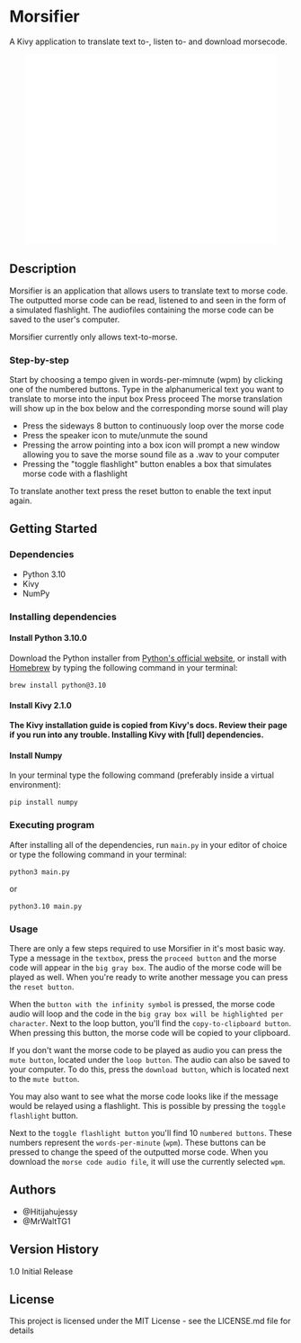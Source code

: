 # Morsifier

A Kivy application to translate text to-, listen to- and download morsecode.

<div align="center">
    <img width="450px" src="morsifier.png" />
</div>

## Description

Morsifier is an application that allows users to translate text to morse code. The outputted morse code can be read, listened to and seen in the form of a simulated flashlight. The audiofiles containing the morse code can be saved to the user's computer.

Morsifier currently only allows text-to-morse.

### Step-by-step

Start by choosing a tempo given in words-per-mimnute (wpm) by clicking one of the numbered buttons.
Type in the alphanumerical text you want to translate to morse into the input box
Press proceed
The morse translation will show up in the box below and the corresponding morse sound will play

- Press the sideways 8 button to continuously loop over the morse code
- Press the speaker icon to mute/unmute the sound
- Pressing the arrow pointing into a box icon will prompt a new window allowing you to save the morse sound file as a .wav to your computer
- Pressing the "toggle flashlight" button enables a box that simulates morse code with a flashlight

To translate another text press the reset button to enable the text input again.

## Getting Started

### Dependencies

- Python 3.10
- Kivy
- NumPy

### Installing dependencies

#### Install Python 3.10.0

Download the Python installer from <a href="https://www.python.org/downloads/">Python's official website</a>, or install with <a href="https://brew.sh">Homebrew</a> by typing the following command in your terminal:
```
brew install python@3.10
```

#### Install Kivy 2.1.0

**The Kivy installation guide is copied from Kivy's docs. Review their page if you run into any trouble. Installing Kivy with [full] dependencies.**

#### Install Numpy

In your terminal type the following command (preferably inside a virtual environment):
```
pip install numpy
```


### Executing program

After installing all of the dependencies, run `main.py` in your editor of choice or type the following command in your terminal:
```
python3 main.py
```
or
```
python3.10 main.py
```
### Usage

There are only a few steps required to use Morsifier in it's most basic way. Type a message in the `textbox`, press the `proceed button` and the morse code will appear in the `big gray box`. The audio of the morse code will be played as well. When you're ready to write another message you can press the `reset button`.

When the `button with the infinity symbol` is pressed, the morse code audio will loop and the code in the `big gray box will be highlighted per character`. Next to the loop button, you'll find the `copy-to-clipboard button`. When pressing this button, the morse code will be copied to your clipboard.

If you don't want the morse code to be played as audio you can press the `mute button`, located under the `loop button`. The audio can also be saved to your computer. To do this, press the `download button`, which is located next to the `mute button`.

You may also want to see what the morse code looks like if the message would be relayed using a flashlight. This is possible by pressing the `toggle flashlight` button.

Next to the `toggle flashlight button` you'll find 10 `numbered buttons`. These numbers represent the `words-per-minute` (`wpm`). These buttons can be pressed to change the speed of the outputted morse code. When you download the `morse code audio file`, it will use the currently selected `wpm`. 



## Authors

- @Hitijahujessy
- @MrWaltTG1

## Version History

1.0
Initial Release

## License

This project is licensed under the MIT License - see the LICENSE.md file for details
